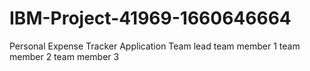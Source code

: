 # IBM-Project-41969-1660646664
Personal Expense Tracker Application
Team lead
team member 1
team member 2 
team member 3
